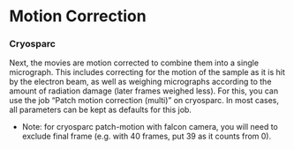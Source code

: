 # Motion Correction

### Cryosparc

Next, the movies are motion corrected to combine them into a single micrograph. This includes correcting for the motion of the sample as it is hit by the electron beam, as well as weighing micrographs according to the amount of radiation damage (later frames weighed less). For this, you can use the job “Patch motion correction (multi)” on cryosparc. In most cases, all parameters can be kept as defaults for this job.

- Note: for cryosparc patch-motion with falcon camera, you will need to exclude final frame (e.g. with 40 frames, put 39 as it counts from 0).
